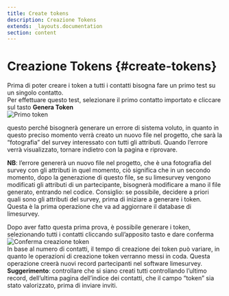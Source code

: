 ```yaml
---
title: Create tokens
description: Creazione Tokens
extends: _layouts.documentation
section: content
---
```


# Creazione Tokens {#create-tokens}

Prima di poter creare i token a tutti i contatti bisogna fare un primo test su un singolo contatto.  
Per effettuare questo test, selezionare il primo contatto importato e cliccare sul tasto **Genera Token**  
![Primo token](https://quaeris-tv.github.io/doc_quaeris/assets/images/create_first_token.png "primo token") 

questo perché bisognerà generare un errore di sistema voluto, in quanto in questo preciso momento verrà creato un nuovo file nel progetto, che sarà la “fotografia” del survey interessato con tutti gli attributi. Quando l’errore verrà visualizzato, tornare indietro con la pagina e riprovare.  

**NB**: l’errore genererà un nuovo file nel progetto, che è una fotografia del survey con gli attributi in quel momento, ciò significa che in un secondo momento, dopo la generazione di questo file, se su limesurvey vengono modificati gli attributi di un partecipante, bisognerà modificare a mano il file generato, entrando nel codice.
Consiglio: se possibile, decidere a priori quali sono gli attributi del survey, prima di iniziare a generare i token.
Questa è la prima operazione che va ad aggiornare il database di limesurvey.  

Dopo aver fatto questa prima prova, è possibile generare i token, selezionando tutti i contatti cliccando sull’apposito tasto e dare conferma  
![Conferma creazione token](https://quaeris-tv.github.io/doc_quaeris/assets/images/confirm_create_token.png "conferma creazione token")  
In base al numero di contatti, il tempo di creazione dei token può variare, in quanto le operazioni di creazione token verranno messi in coda.
Questa operazione creerà nuovi record partecipanti nel software limesurvey.  
**Suggerimento**: controllare che si siano creati tutti controllando l’ultimo record, dell’ultima pagina dell’indice dei contatti, che il campo “token” sia stato valorizzato, prima di inviare inviti.